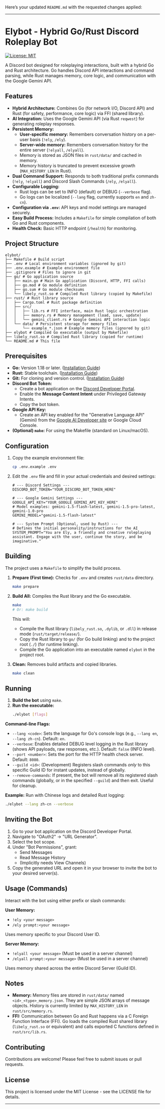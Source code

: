 Here’s your updated `README.md` with the requested changes applied:

---

# Elybot - Hybrid Go/Rust Discord Roleplay Bot

[![License: MIT](https://img.shields.io/badge/License-MIT-yellow.svg)](https://opensource.org/licenses/MIT) <!-- Or choose another license -->

A Discord bot designed for roleplaying interactions, built with a hybrid Go and Rust architecture. Go handles Discord API interactions and command parsing, while Rust manages memory, core logic, and communication with the Google Gemini API.

## Features

*   **Hybrid Architecture:** Combines Go (for network I/O, Discord API) and Rust (for safety, performance, core logic) via FFI (shared library).
*   **AI Integration:** Uses the Google Gemini API (via Rust `reqwest`) for generating roleplay responses.
*   **Persistent Memory:**
    *   **User-specific memory:** Remembers conversation history on a per-user basis (`!ely`, `/ely`).
    *   **Server-wide memory:** Remembers conversation history for the entire server (`!elyall`, `/elyall`).
    *   Memory is stored as JSON files in `rust/data/` and cached in memory.
    *   Memory history is truncated to prevent excessive growth (`MAX_HISTORY_LEN` in Rust).
*   **Dual Command Support:** Responds to both traditional prefix commands (`!ely`, `!elyall`) and Discord Slash Commands (`/ely`, `/elyall`).
*   **Configurable Logging:**
    *   Rust logs can be set to INFO (default) or DEBUG (`--verbose` flag).
    *   Go logs can be localized (`--lang` flag, currently supports `en` and `zh-cn`).
*   **Configuration via `.env`:** API keys and model settings are managed securely.
*   **Easy Build Process:** Includes a `Makefile` for simple compilation of both Go and Rust components.
*   **Health Check:** Basic HTTP endpoint (`/health`) for monitoring.

## Project Structure

```
elybot/
├── Makefile # Build script
├── .env # Local environment variables (ignored by git)
├── .env.example # Example environment file
├── .gitignore # Files to ignore in git
├── go/ # Go application source
│   ├── main.go # Main Go application (Discord, HTTP, FFI calls)
│   ├── go.mod # Go module definition
│   ├── go.sum # Go module checksums
│   └── libely_rust.so # Compiled Rust library (copied by Makefile)
├── rust/ # Rust library source
│   ├── Cargo.toml # Rust package definition
│   ├── src/
│   │   ├── lib.rs # FFI interface, main Rust logic orchestration
│   │   ├── memory.rs # Memory management (load, save, update)
│   │   └── gemini_client.rs # Google Gemini API interaction logic
│   └── data/ # Persistent storage for memory files
│       └── example_*.json # Example memory files (ignored by git)
├── elybot # Compiled Go executable (output by Makefile)
├── libely_rust.so # Compiled Rust library (copied for runtime)
└── README.md # This file
```

## Prerequisites

*   **Go:** Version 1.18 or later. ([Installation Guide](https://golang.org/doc/install))
*   **Rust:** Stable toolchain. ([Installation Guide](https://www.rust-lang.org/tools/install))
*   **Git:** For cloning and version control. ([Installation Guide](https://git-scm.com/book/en/v2/Getting-Started-Installing-Git))
*   **Discord Bot Token:**
    *   Create a bot application on the [Discord Developer Portal](https://discord.com/developers/applications).
    *   Enable the **Message Content Intent** under Privileged Gateway Intents.
    *   Copy the bot token.
*   **Google API Key:**
    *   Create an API key enabled for the "Generative Language API" (Gemini) from the [Google AI Developer site](https://aistudio.google.com/app/apikey) or Google Cloud Console.
*   **(Optional) `make`:** For using the Makefile (standard on Linux/macOS).

## Configuration

1.  Copy the example environment file:
    ```bash
    cp .env.example .env
    ```
2.  Edit the `.env` file and fill in your actual credentials and desired settings:

    ```env
    # --- Discord Settings ---
    DISCORD_BOT_TOKEN="YOUR_DISCORD_BOT_TOKEN_HERE"

    # --- Google Gemini Settings ---
    GOOGLE_API_KEY="YOUR_GOOGLE_GEMINI_API_KEY_HERE"
    # Model examples: gemini-1.5-flash-latest, gemini-1.5-pro-latest, gemini-1.0-pro
    GEMINI_MODEL="gemini-1.5-flash-latest" 

    # --- System Prompt (Optional, used by Rust) ---
    # Defines the initial personality/instructions for the AI
    SYSTEM_PROMPT="You are Ely, a friendly and creative roleplaying assistant. Engage with the user, continue the story, and be imaginative."
    ```

## Building

The project uses a `Makefile` to simplify the build process.

1.  **Prepare (First time):** Checks for `.env` and creates `rust/data` directory.
    ```bash
    make prepare
    ```
2.  **Build All:** Compiles the Rust library and the Go executable.
    ```bash
    make
    # Or: make build
    ```
    This will:
    *   Compile the Rust library (`libely_rust.so`, `.dylib`, or `.dll`) in release mode (`rust/target/release/`).
    *   Copy the Rust library to `go/` (for Go build linking) and to the project root (`./`) (for runtime linking).
    *   Compile the Go application into an executable named `elybot` in the project root.

3.  **Clean:** Removes build artifacts and copied libraries.
    ```bash
    make clean
    ```

## Running

1.  **Build the bot** using `make`.
2.  **Run the executable:**
    ```bash
    ./elybot [flags]
    ```

**Command-line Flags:**

*   `--lang <code>`: Sets the language for Go's console logs (e.g., `--lang en`, `--lang zh-cn`). Default: `en`.
*   `--verbose`: Enables detailed DEBUG level logging in the Rust library (shows API payloads, raw responses, etc.). Default: `false` (INFO level).
*   `--port <number>`: Sets the port for the HTTP health check server. Default: `8080`.
*   `--guild <id>`: (Development) Registers slash commands *only* to this specific Guild ID for instant updates, instead of globally.
*   `--remove-commands`: If present, the bot will remove all its registered slash commands (globally, or in the specified `--guild`) and then exit. Useful for cleanup.

**Example:** Run with Chinese logs and detailed Rust logging:
```bash
./elybot --lang zh-cn --verbose
```

## Inviting the Bot

1. Go to your bot application on the Discord Developer Portal.
2. Navigate to "OAuth2" -> "URL Generator".
3. Select the bot scope.
4. Under "Bot Permissions", grant:
    - Send Messages
    - Read Message History
    - (Implicitly needs View Channels)
5. Copy the generated URL and open it in your browser to invite the bot to your desired server(s).

## Usage (Commands)

Interact with the bot using either prefix or slash commands:

**User Memory:**

- `!ely <your message>`
- `/ely prompt:<your message>`

Uses memory specific to your Discord User ID.

**Server Memory:**

- `!elyall <your message>` (Must be used in a server channel)
- `/elyall prompt:<your message>` (Must be used in a server channel)

Uses memory shared across the entire Discord Server (Guild ID).

## Notes

- **Memory:** Memory files are stored in `rust/data/` named `<id>_<type>_memory.json`. They are simple JSON arrays of message objects. History is currently limited by `MAX_HISTORY_LEN` in `rust/src/memory.rs`.
- **FFI:** Communication between Go and Rust happens via a C Foreign Function Interface (FFI). Go loads the compiled Rust shared library (`libely_rust.so` or equivalent) and calls exported C functions defined in `rust/src/lib.rs`.

## Contributing

Contributions are welcome! Please feel free to submit issues or pull requests.

## License

This project is licensed under the MIT License - see the LICENSE file for details.

---
